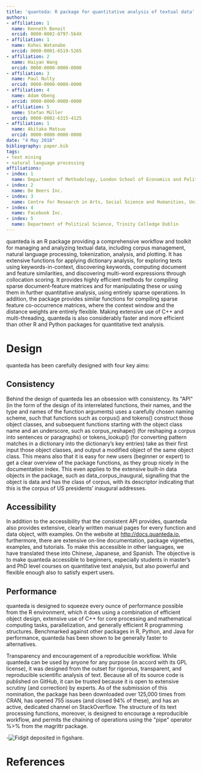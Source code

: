 ```yaml
---
title: 'quanteda: R package for quantitative analysis of textual data'
authors:
- affiliation: 1
  name: Kenneth Benoit
  orcid: 0000-0002-0797-564X
- affiliation: 1
  name: Kohei Watanabe
  orcid: 0000-0001-6519-5265
- affiliation: 2
  name: Haiyan Wang
  orcid: 0000-0000-0000-0000
- affiliation: 3
  name: Paul Nulty
  orcid: 0000-0000-0000-0000
- affiliation: 4
  name: Adam Obeng
  orcid: 0000-0000-0000-0000
- affiliation: 5
  name: Stefan Müller
  orcid: 0000-0002-6315-4125
- affiliation: 1
  name: Akitaka Matsuo
  orcid: 0000-0000-0000-0000
date: "4 May 2018"
bibliography: paper.bib
tags:
- text mining
- natural language processing
affiliations:
- index: 1
  name: Department of Methodology, London School of Economics and Political Science
- index: 2
  name: De Beers Inc.
- index: 3
  name: Centre for Research in Arts, Social Science and Humanities, University of Cambridge
- index: 4
  name: Facebook Inc.
- index: 5
  name: Department of Political Science, Trinity Colledge Dublin
---
```


quanteda is an R package providing a comprehensive workflow and toolkit for managing and analyzing textual data, including corpus management, natural language processing, tokenization, analysis, and plotting. It has extensive functions for applying dictionary analysis, for exploring texts using keywords-in-context, discovering keywords, computing document and feature similarities, and discovering multi-word expressions through collocation scoring. It provides highly efficient methods for compiling sparse document-feature matrices and for manipulating these or using them in further quantitative analysis, using entirely sparse operations. In addition, the package provides similar functions for compiling sparse feature co-occurrence matrices, where the context window and the distance weights are entirely flexible. Making extensive use of C++ and multi-threading, quanteda is also considerably faster and more efficient than other R and Python packages for quantitative text analysis.

# Design

quanteda has been carefully designed with four key aims:

## Consistency

Behind the design of quanteda lies an obsession with consistency. Its "API" (in the form of the design of its interrelated functions, their names, and the type and names of the function arguments) uses a carefully chosen naming scheme, such that functions such as corpus() and tokens() construct those object classes, and subsequent functions starting with the object class name and an underscore, such as corpus_reshape() (for reshaping a corpus into sentences or paragraphs) or tokens_lookup() (for converting pattern matches in a dictionary into the dictionary’s key entries) take as their first input those object classes, and output a modified object of the same object class. This means also that it is easy for new users (beginner or expert) to get a clear overview of the package functions, as they group nicely in the documentation index. This even applies to the extensive built-in data objects in the package, such as data_corpus_inaugural, signalling that the object is data and has the class of corpus, with its descriptor indicating that this is the corpus of US presidents’ inaugural addresses.


## Accessibility

In addition to the accessibility that the consistent API provides, quanteda also provides extensive, clearly written manual pages for every function and data object, with examples. On the website at http://docs.quanteda.io, furthermore, there are extensive on-line documentation, package vignettes, examples, and tutorials. To make this accessible in other languages, we have translated these into Chinese, Japanese, and Spanish. The objective is to make quanteda accessible to beginners, especially students in master’s and PhD level courses on quantitative text analysis, but also powerful and flexible enough also to satisfy expert users.


## Performance

quanteda is designed to squeeze every ounce of performance possible from the R environment, which it does using a combination of efficient object design, extensive use of C++ for core processing and mathematical computing tasks, parallelization, and generally efficient R programming structures. Benchmarked against other packages in R, Python, and Java for performance, quanteda has been shown to be generally faster to alternatives. 

Transparency and encouragement of a reproducible workflow. While quanteda can be used by anyone for any purpose (in accord with its GPL license), it was designed from the outset for rigorous, transparent, and reproducible scientific analysis of text. Because all of its source code is published on GitHub, it can be trusted because it is open to extensive scrutiny (and correction) by experts. As of the submission of this nomination, the package has been downloaded over 125,000 times from CRAN, has opened 755 issues (and closed 94% of these), and has an active, dedicated channel on StackOverflow. The structure of its text processing functions, moreover, is designed to encourage a reproducible workflow, and permits the chaining of operations using the "pipe" operator %>% from the magrittr package.


-![Fidgit deposited in figshare.](https://cdn.rawgit.com/quanteda/quanteda/master/images/quanteda_logo.svg)

# References
